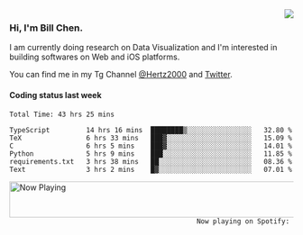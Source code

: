 <img  align="right" src="https://github-readme-stats.vercel.app/api?username=BillChen2k&show_icons=false&count_private=true&hide_title=true">

### Hi, I'm Bill Chen.

I am currently doing research on Data Visualization and I'm interested in building softwares on Web and iOS platforms.

You can find me in my Tg Channel [@Hertz2000](https://t.me/Hertz2000) and [Twitter](https://twitter.com/billchen2k).

#### Coding status last week

<!--START_SECTION:waka-->

```text
Total Time: 43 hrs 25 mins

TypeScript         14 hrs 16 mins  ████████▒░░░░░░░░░░░░░░░░   32.80 %
TeX                6 hrs 33 mins   ███▓░░░░░░░░░░░░░░░░░░░░░   15.09 %
C                  6 hrs 5 mins    ███▓░░░░░░░░░░░░░░░░░░░░░   14.01 %
Python             5 hrs 9 mins    ███░░░░░░░░░░░░░░░░░░░░░░   11.85 %
requirements.txt   3 hrs 38 mins   ██░░░░░░░░░░░░░░░░░░░░░░░   08.36 %
Text               3 hrs 2 mins    █▓░░░░░░░░░░░░░░░░░░░░░░░   07.01 %
```

<!--END_SECTION:waka-->


<div>
<a href="https://spotify-now-playing.billchen2k.vercel.app/now-playing?open">
   <img align="right" src="https://spotify-now-playing.billchen2k.vercel.app/now-playing" width="540" height="64" alt="Now Playing">
</a>
</div>

<div>
<p align="right"><code>Now playing on Spotify: </code></p>
</div>

<!--
**BillChen2K/BillChen2K** is a ✨ _special_ ✨ repository because its `README.md` (this file) appears on your GitHub profile.

Here are some ideas to get you started:

- 🔭 I’m currently working on ...
- 🌱 I’m currently learning ...
- 👯 I’m looking to collaborate on ...
- 🤔 I’m looking for help with ...
- 💬 Ask me about ...
- 📫 How to reach me: ...
- 😄 Pronouns: ...
- ⚡ Fun fact: ...
-->
